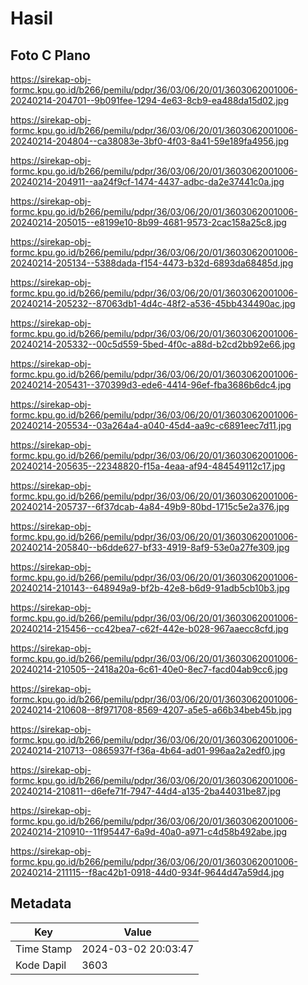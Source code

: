 # Hasil

## Foto C Plano

https://sirekap-obj-formc.kpu.go.id/b266/pemilu/pdpr/36/03/06/20/01/3603062001006-20240214-204701--9b091fee-1294-4e63-8cb9-ea488da15d02.jpg

https://sirekap-obj-formc.kpu.go.id/b266/pemilu/pdpr/36/03/06/20/01/3603062001006-20240214-204804--ca38083e-3bf0-4f03-8a41-59e189fa4956.jpg

https://sirekap-obj-formc.kpu.go.id/b266/pemilu/pdpr/36/03/06/20/01/3603062001006-20240214-204911--aa24f9cf-1474-4437-adbc-da2e37441c0a.jpg

https://sirekap-obj-formc.kpu.go.id/b266/pemilu/pdpr/36/03/06/20/01/3603062001006-20240214-205015--e8199e10-8b99-4681-9573-2cac158a25c8.jpg

https://sirekap-obj-formc.kpu.go.id/b266/pemilu/pdpr/36/03/06/20/01/3603062001006-20240214-205134--5388dada-f154-4473-b32d-6893da68485d.jpg

https://sirekap-obj-formc.kpu.go.id/b266/pemilu/pdpr/36/03/06/20/01/3603062001006-20240214-205232--87063db1-4d4c-48f2-a536-45bb434490ac.jpg

https://sirekap-obj-formc.kpu.go.id/b266/pemilu/pdpr/36/03/06/20/01/3603062001006-20240214-205332--00c5d559-5bed-4f0c-a88d-b2cd2bb92e66.jpg

https://sirekap-obj-formc.kpu.go.id/b266/pemilu/pdpr/36/03/06/20/01/3603062001006-20240214-205431--370399d3-ede6-4414-96ef-fba3686b6dc4.jpg

https://sirekap-obj-formc.kpu.go.id/b266/pemilu/pdpr/36/03/06/20/01/3603062001006-20240214-205534--03a264a4-a040-45d4-aa9c-c6891eec7d11.jpg

https://sirekap-obj-formc.kpu.go.id/b266/pemilu/pdpr/36/03/06/20/01/3603062001006-20240214-205635--22348820-f15a-4eaa-af94-484549112c17.jpg

https://sirekap-obj-formc.kpu.go.id/b266/pemilu/pdpr/36/03/06/20/01/3603062001006-20240214-205737--6f37dcab-4a84-49b9-80bd-1715c5e2a376.jpg

https://sirekap-obj-formc.kpu.go.id/b266/pemilu/pdpr/36/03/06/20/01/3603062001006-20240214-205840--b6dde627-bf33-4919-8af9-53e0a27fe309.jpg

https://sirekap-obj-formc.kpu.go.id/b266/pemilu/pdpr/36/03/06/20/01/3603062001006-20240214-210143--648949a9-bf2b-42e8-b6d9-91adb5cb10b3.jpg

https://sirekap-obj-formc.kpu.go.id/b266/pemilu/pdpr/36/03/06/20/01/3603062001006-20240214-215456--cc42bea7-c62f-442e-b028-967aaecc8cfd.jpg

https://sirekap-obj-formc.kpu.go.id/b266/pemilu/pdpr/36/03/06/20/01/3603062001006-20240214-210505--2418a20a-6c61-40e0-8ec7-facd04ab9cc6.jpg

https://sirekap-obj-formc.kpu.go.id/b266/pemilu/pdpr/36/03/06/20/01/3603062001006-20240214-210608--8f971708-8569-4207-a5e5-a66b34beb45b.jpg

https://sirekap-obj-formc.kpu.go.id/b266/pemilu/pdpr/36/03/06/20/01/3603062001006-20240214-210713--0865937f-f36a-4b64-ad01-996aa2a2edf0.jpg

https://sirekap-obj-formc.kpu.go.id/b266/pemilu/pdpr/36/03/06/20/01/3603062001006-20240214-210811--d6efe71f-7947-44d4-a135-2ba44031be87.jpg

https://sirekap-obj-formc.kpu.go.id/b266/pemilu/pdpr/36/03/06/20/01/3603062001006-20240214-210910--11f95447-6a9d-40a0-a971-c4d58b492abe.jpg

https://sirekap-obj-formc.kpu.go.id/b266/pemilu/pdpr/36/03/06/20/01/3603062001006-20240214-211115--f8ac42b1-0918-44d0-934f-9644d47a59d4.jpg


## Metadata

| Key        | Value               |
| ---------- | ------------------- |
| Time Stamp | 2024-03-02 20:03:47 |
| Kode Dapil | 3603                |



